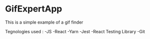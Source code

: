 # GifExpertApp

This is a simple example of a gif finder

Tegnologies used : 
    -JS
    -React
    -Yarn
    -Jest
    -React Testing Library
    -Git